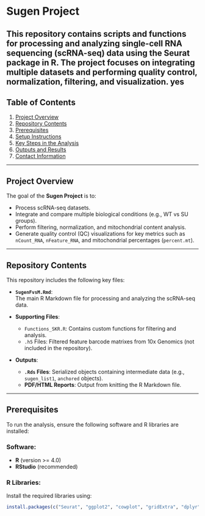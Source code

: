 # Sugen Project

This repository contains scripts and functions for processing and analyzing single-cell RNA sequencing (scRNA-seq) data using the **Seurat** package in R. The project focuses on integrating multiple datasets and performing quality control, normalization, filtering, and visualization.
yes
---

## Table of Contents
1. [Project Overview](#project-overview)
2. [Repository Contents](#repository-contents)
3. [Prerequisites](#prerequisites)
4. [Setup Instructions](#setup-instructions)
5. [Key Steps in the Analysis](#key-steps-in-the-analysis)
6. [Outputs and Results](#outputs-and-results)
7. [Contact Information](#contact-information)

---

## Project Overview

The goal of the **Sugen Project** is to:
- Process scRNA-seq datasets.
- Integrate and compare multiple biological conditions (e.g., WT vs SU groups).
- Perform filtering, normalization, and mitochondrial content analysis.
- Generate quality control (QC) visualizations for key metrics such as `nCount_RNA`, `nFeature_RNA`, and mitochondrial percentages (`percent.mt`).

---

## Repository Contents

This repository includes the following key files:
- **`SugenFvsM.Rmd`**:  
   The main R Markdown file for processing and analyzing the scRNA-seq data.

- **Supporting Files**:
   - `Functions_SKR.R`: Contains custom functions for filtering and analysis.
   - `.h5` Files: Filtered feature barcode matrixes from 10x Genomics (not included in the repository).

- **Outputs**:
   - **`.Rds` Files**: Serialized objects containing intermediate data (e.g., `sugen_list1`, `anchored` objects).
   - **PDF/HTML Reports**: Output from knitting the R Markdown file.

---

## Prerequisites

To run the analysis, ensure the following software and R libraries are installed:

### Software:
- **R** (version >= 4.0)
- **RStudio** (recommended)

### R Libraries:
Install the required libraries using:
```r
install.packages(c("Seurat", "ggplot2", "cowplot", "gridExtra", "dplyr", "patchwork", "knitr", "rmarkdown"))

